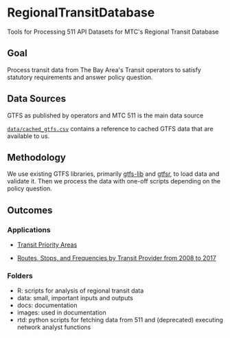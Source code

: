 # RegionalTransitDatabase  

Tools for Processing 511 API Datasets for MTC's Regional Transit Database

## Goal 

Process transit data from The Bay Area's Transit operators to satisfy statutory requirements and answer policy question.  

## Data Sources

GTFS as published by operators and MTC 511 is the main data source

[`data/cached_gtfs.csv`](https://github.com/BayAreaMetro/RegionalTransitDatabase/blob/master/data/cached_gtfs.csv) contains a reference to cached GTFS data that are available to us.  

## Methodology 

We use existing GTFS libraries, primarily [gtfs-lib](https://github.com/afimb/gtfslib-python) and [gtfsr](https://github.com/ropensci/gtfsr), to load data and validate it. Then we process the data with one-off scripts depending on the policy question.  

## Outcomes

### Applications

- [Transit Priority Areas](https://github.com/MetropolitanTransportationCommission/RegionalTransitDatabase/blob/master/docs/transit_priority_areas.md) 

- [Routes, Stops, and Frequencies by Transit Provider from 2008 to 2017](https://github.com/MetropolitanTransportationCommission/RegionalTransitDatabase/blob/master/docs/historical_transit_data.md) 


### Folders

- R: scripts for analysis of regional transit data
- data: small, important inputs and outputs 
- docs: documentation
- images: used in documentation
- rtd: python scripts for fetching data from 511 and (deprecated) executing network analyst functions
